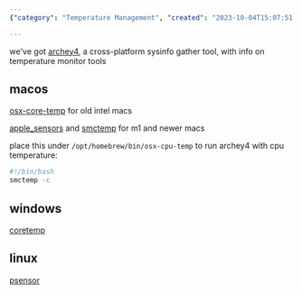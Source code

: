 ```yaml
---
{"category": "Temperature Management", "created": "2023-10-04T15:07:51.646Z", "date": "2023-10-04 15:07:51", "description": "This article discusses various tools for monitoring CPU and GPU temperatures across different platforms. The tools mentioned include Archey4, Osx-core-temp, Apple_sensors, Smctemp, Coretemp, and Psensor.", "modified": "2023-10-04T15:15:06.019Z", "tags": ["cpu", "gpu", "temperature monitoring", "tools", "archey4", "osx-core-temp", "apple_sensors"], "title": "cpu/gpu temperature monitor"}

---
```


we've got [archey4](https://github.com/HorlogeSkynet/archey4), a cross-platform sysinfo gather tool, with info on temperature monitor tools

## macos

[osx-core-temp](https://github.com/lavoiesl/osx-cpu-temp) for old intel macs

[apple_sensors](https://github.com/fermion-star/apple_sensors/) and [smctemp](https://github.com/narugit/smctemp) for m1 and newer macs

place this under `/opt/homebrew/bin/osx-cpu-temp` to run archey4 with cpu temperature:

```bash
#!/bin/bash
smctemp -c

```

## windows

[coretemp](https://www.alcpu.com/CoreTemp/)

## linux

[psensor](https://github.com/chinf/psensor)
